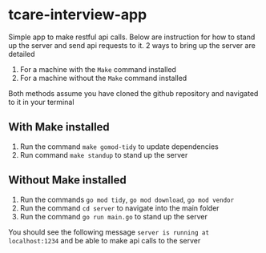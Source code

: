 # tcare-interview-app
Simple app to make restful api calls. Below are instruction for how to stand up the server and send api requests to it. 2 ways to bring up the server are detailed
1. For a machine with the `Make` command installed
2. For a machine without the `Make` command installed

Both methods assume you have cloned the github repository and navigated to it in your terminal

## With Make installed
1. Run the command `make gomod-tidy` to update dependencies
2. Run command `make standup` to stand up the server

## Without Make installed
1. Run the commands `go mod tidy`, `go mod download`, `go mod vendor`
2. Run the command `cd server` to navigate into the main folder
3. Run the command `go run main.go` to stand up the server

You should see the following message `server is running at localhost:1234` and be able to make api calls to the server
